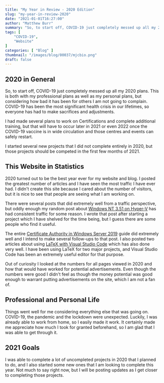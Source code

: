 ```yaml
---
title: "My Year in Review - 2020 Edition"
slug: "my-year-in-review-2020"
date: "2021-01-01T16:27:00"
author: "Matthew Burr"
summary: "So, to start off, COVID-19 just completely messed up all my 2020 plans. This is both with my professional plans as well as my personal plans."
tags: [
    "COVID-19",
    "Website"
]
categories: [ "Blog" ]
thumbnail: "/images/blog/00037/mjcbio.png"
draft: false
---
```


## 2020 in General ##

So, to start off, COVID-19 just completely messed up all my 2020 plans. This is both with my professional plans as well as my personal plans, but considering how bad it has been for others I am not going to complain. COVID-19 has been the most significant health crisis in our lifetimes, so everyone has had to make sacrifices and adjustments.

I had made several plans to work on Certifications and complete additional training, but that will have to occur later in 2021 or even 2022 once the COVID-19 vaccine is in wide circulation and those centres and events can safely restart.

I started several new projects that I did not complete entirely in 2020, but those projects should be competed in the first few months of 2021.

## This Website in Statistics ##

2020 turned out to be the best year ever for my website and blog. I posted the greatest number of articles and I have seen the most traffic I have ever had. I didn't create this site because I cared about the number of visitors, but it is nice to see that people are seeing what I am working on.

There were several posts that did extremely well from a traffic perspective, but oddly enough my random post about [Windows NT 3.51 on Hyper-V](/blog/2018/09/25/windows-nt-351-hyper-v/) has had consistent traffic for some reason. I wrote that post after starting a project which I have shelved for the time being, but I guess there are some people who find it useful.

The entire [Certificate Authority in Windows Server 2019](/blog/2020/03/09/certificate-authority-windows-server-2019/) guide did extremely well and I intend to make several follow-ups to that post. I also posted two articles about using [LaTeX with Visual Studio Code](/blog/2020/01/23/visual-studio-code-with-latex/) which has also done very well. I have been using LaTeX for two major projects, and Visual Studio Code has been an extremely useful editor for that purpose.

Out of curiosity I looked at the numbers for all pages viewed in 2020 and how that would have worked for potential advertisements. Even though the numbers were good I didn't feel as though the money potential was good enough to warrant putting advertisements on the site, which I am not a fan of.

## Professional and Personal Life ##

Things went well for me considering everything else that was going on. COVID-19, the pandemic and the lockdown were unexpected. Luckily, I was already able to work from home, so I easily made it work. It certainly made me appreciate how much I took for granted beforehand, so I am glad that I was able to get through it.

## 2021 Goals ##

I was able to complete a lot of uncompleted projects in 2020 that I planned to do, and I also started some new ones that I am looking to complete this year. Not much to say right now, but I will be posting updates as I get closer to completing those projects.
